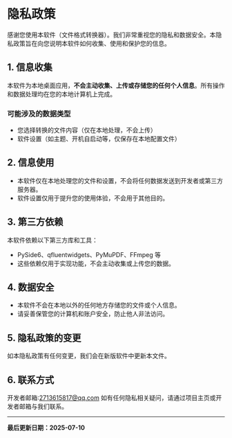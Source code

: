 # 隐私政策

感谢您使用本软件（文件格式转换器）。我们非常重视您的隐私和数据安全。本隐私政策旨在向您说明本软件如何收集、使用和保护您的信息。

## 1. 信息收集

本软件为本地桌面应用，**不会主动收集、上传或存储您的任何个人信息**。所有操作和数据处理均在您的本地计算机上完成。

### 可能涉及的数据类型
- 您选择转换的文件内容（仅在本地处理，不会上传）
- 软件设置（如主题、开机自启动等，仅保存在本地配置文件）

## 2. 信息使用

- 本软件仅在本地处理您的文件和设置，不会将任何数据发送到开发者或第三方服务器。
- 软件设置仅用于提升您的使用体验，不会用于其他目的。

## 3. 第三方依赖

本软件依赖以下第三方库和工具：
- PySide6、qfluentwidgets、PyMuPDF、FFmpeg 等
- 这些依赖仅用于实现功能，不会主动收集或上传您的数据。

## 4. 数据安全

- 本软件不会在本地以外的任何地方存储您的文件或个人信息。
- 请妥善保管您的计算机和账户安全，防止他人非法访问。

## 5. 隐私政策的变更

如本隐私政策有任何变更，我们会在新版软件中更新本文件。

## 6. 联系方式

开发者邮箱:2713615817@qq.com
如有任何隐私相关疑问，请通过项目主页或开发者邮箱与我们联系。

---

**最后更新日期：2025-07-10** 
